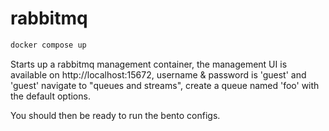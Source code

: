 # rabbitmq

```bash
docker compose up
```

Starts up a rabbitmq management container, the management UI is available on 
http://localhost:15672, username & password is 'guest' and 'guest' navigate to 
"queues and streams", create a queue named 'foo' with the default options. 


You should then be ready to run the bento configs. 


